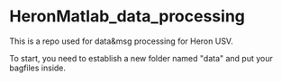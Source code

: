 # HeronMatlab_data_processing
This is a repo used for data&amp;msg processing for Heron USV.

To start, you need to establish a new folder named "data" and put your bagfiles inside.
